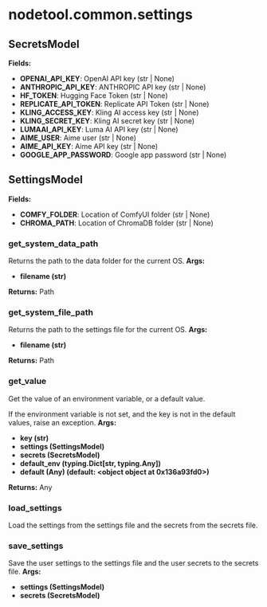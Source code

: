 # nodetool.common.settings

## SecretsModel

**Fields:**
- **OPENAI_API_KEY**: OpenAI API key (str | None)
- **ANTHROPIC_API_KEY**: ANTHROPIC API key (str | None)
- **HF_TOKEN**: Hugging Face Token (str | None)
- **REPLICATE_API_TOKEN**: Replicate API Token (str | None)
- **KLING_ACCESS_KEY**: Kling AI access key (str | None)
- **KLING_SECRET_KEY**: Kling AI secret key (str | None)
- **LUMAAI_API_KEY**: Luma AI API key (str | None)
- **AIME_USER**: Aime user (str | None)
- **AIME_API_KEY**: Aime API key (str | None)
- **GOOGLE_APP_PASSWORD**: Google app password (str | None)


## SettingsModel

**Fields:**
- **COMFY_FOLDER**: Location of ComfyUI folder (str | None)
- **CHROMA_PATH**: Location of ChromaDB folder (str | None)


### get_system_data_path

Returns the path to the data folder for the current OS.
**Args:**
- **filename (str)**

**Returns:** Path

### get_system_file_path

Returns the path to the settings file for the current OS.
**Args:**
- **filename (str)**

**Returns:** Path

### get_value

Get the value of an environment variable, or a default value.

If the environment variable is not set, and the key is not in the
default values, raise an exception.
**Args:**
- **key (str)**
- **settings (SettingsModel)**
- **secrets (SecretsModel)**
- **default_env (typing.Dict[str, typing.Any])**
- **default (Any) (default: <object object at 0x136a93fd0>)**

**Returns:** Any

### load_settings

Load the settings from the settings file and the secrets from the secrets file.
### save_settings

Save the user settings to the settings file and the user secrets to the secrets file.
**Args:**
- **settings (SettingsModel)**
- **secrets (SecretsModel)**

